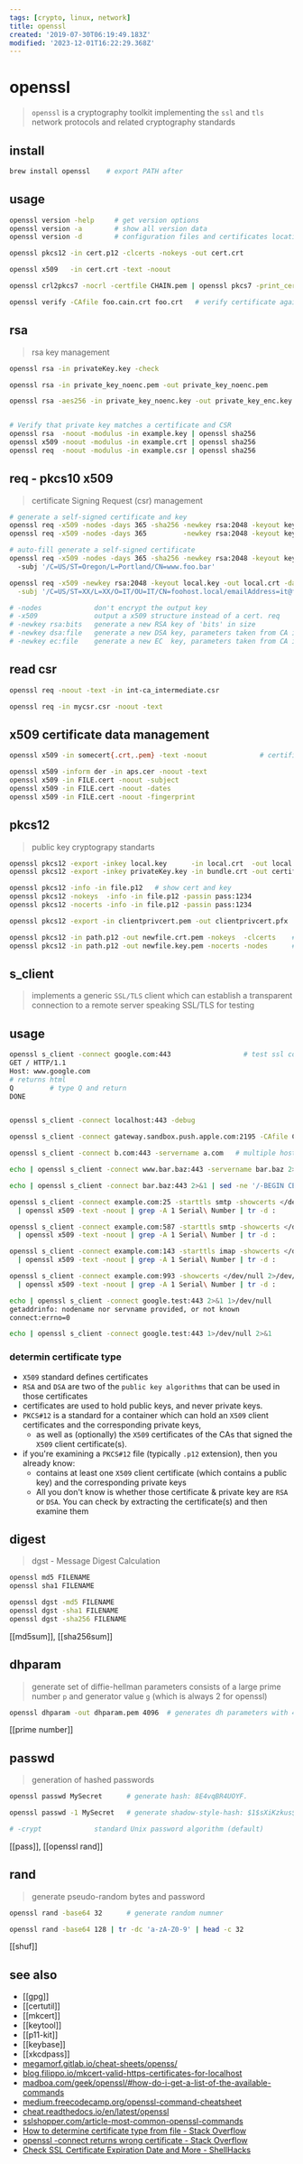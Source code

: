 ```yaml
---
tags: [crypto, linux, network]
title: openssl
created: '2019-07-30T06:19:49.183Z'
modified: '2023-12-01T16:22:29.368Z'
---
```


# openssl

> `openssl` is a cryptography toolkit implementing the `ssl` and `tls` network protocols and related cryptography standards

## install

```sh
brew install openssl    # export PATH after
```

## usage

```sh
openssl version -help     # get version options
openssl version -a        # show all version data
openssl version -d        # configuration files and certificates location

openssl pkcs12 -in cert.p12 -clcerts -nokeys -out cert.crt

openssl x509   -in cert.crt -text -noout

openssl crl2pkcs7 -nocrl -certfile CHAIN.pem | openssl pkcs7 -print_certs -text -noout

openssl verify -CAfile foo.cain.crt foo.crt   # verify certificate against CAfile => foo.crt: OK
```

## rsa 

> rsa key management

```sh
openssl rsa -in privateKey.key -check

openssl rsa -in private_key_noenc.pem -out private_key_noenc.pem          # remove passphrase

openssl rsa -aes256 -in private_key_noenc.key -out private_key_enc.key    


# Verify that private key matches a certificate and CSR
openssl rsa  -noout -modulus -in example.key | openssl sha256
openssl x509 -noout -modulus -in example.crt | openssl sha256
openssl req  -noout -modulus -in example.csr | openssl sha256
```

## req - pkcs10 x509 

> certificate Signing Request (csr) management

```sh
# generate a self-signed certificate and key
openssl req -x509 -nodes -days 365 -sha256 -newkey rsa:2048 -keyout key.pem -out cert.pem
openssl req -x509 -nodes -days 365         -newkey rsa:2048 -keyout key.pem -out cert.pem

# auto-fill generate a self-signed certificate
openssl req -x509 -nodes -days 365 -sha256 -newkey rsa:2048 -keyout key.pem -out cert.pem
  -subj '/C=US/ST=Oregon/L=Portland/CN=www.foo.bar'

openssl req -x509 -newkey rsa:2048 -keyout local.key -out local.crt -days 90 \
  -subj '/C=US/ST=XX/L=XX/O=IT/OU=IT/CN=foohost.local/emailAddress=it@foohost.net'

# -nodes             don't encrypt the output key
# -x509              output a x509 structure instead of a cert. req
# -newkey rsa:bits   generate a new RSA key of 'bits' in size
# -newkey dsa:file   generate a new DSA key, parameters taken from CA in 'file'
# -newkey ec:file    generate a new EC  key, parameters taken from CA in 'file'
```

## read csr

```sh
openssl req -noout -text -in int-ca_intermediate.csr

openssl req -in mycsr.csr -noout -text
```

## x509 certificate data management

```sh
openssl x509 -in somecert{.crt,.pem} -text -noout             # certificate-information from file

openssl x509 -inform der -in aps.cer -noout -text
openssl x509 -in FILE.cert -noout -subject
openssl x509 -in FILE.cert -noout -dates
openssl x509 -in FILE.cert -noout -fingerprint
```

## pkcs12

> public key cryptograpy standarts

```sh
openssl pkcs12 -export -inkey local.key      -in local.crt  -out local.pfx          # generate pkcs12
openssl pkcs12 -export -inkey privateKey.key -in bundle.crt -out certificate.pfx

openssl pkcs12 -info -in file.p12   # show cert and key
openssl pkcs12 -nokeys  -info -in file.p12 -passin pass:1234             # show only certificate
openssl pkcs12 -nocerts -info -in file.p12 -passin pass:1234             # show only certificate

openssl pkcs12 -export -in clientprivcert.pem -out clientprivcert.pfx     # convert PEM to PKCS12

openssl pkcs12 -in path.p12 -out newfile.crt.pem -nokeys  -clcerts    # extract certificate
openssl pkcs12 -in path.p12 -out newfile.key.pem -nocerts -nodes      # extract key
```

## s_client

> implements a generic `SSL/TLS` client which can establish a transparent connection to a remote server speaking SSL/TLS for testing

## usage
```sh
openssl s_client -connect google.com:443                  # test ssl connection
GET / HTTP/1.1
Host: www.google.com
# returns html
Q         # type Q and return
DONE


openssl s_client -connect localhost:443 -debug

openssl s_client -connect gateway.sandbox.push.apple.com:2195 -CAfile CA/entrust_2048_ca.cer -debug -showcerts  -cert newfile.pem

openssl s_client -connect b.com:443 -servername a.com   # multiple hosts on the same IP address and you need to use Server Name Indication (SNI) to access this site

echo | openssl s_client -connect www.bar.baz:443 -servername bar.baz 2>/dev/null | openssl x509 -noout -dates

echo | openssl s_client -connect bar.baz:443 2>&1 | sed -ne '/-BEGIN CERTIFICATE-/,/-END CERTIFICATE-/p'    # retrieve remote certificate

openssl s_client -connect example.com:25 -starttls smtp -showcerts </dev/null 2>/dev/null   \
  | openssl x509 -text -noout | grep -A 1 Serial\ Number | tr -d :

openssl s_client -connect example.com:587 -starttls smtp -showcerts </dev/null 2>/dev/null  \
  | openssl x509 -text -noout | grep -A 1 Serial\ Number | tr -d :

openssl s_client -connect example.com:143 -starttls imap -showcerts </dev/null 2>/dev/null  \
  | openssl x509 -text -noout | grep -A 1 Serial\ Number | tr -d :

openssl s_client -connect example.com:993 -showcerts </dev/null 2>/dev/null \
  | openssl x509 -text -noout | grep -A 1 Serial\ Number | tr -d :

echo | openssl s_client -connect google.test:443 2>&1 1>/dev/null
getaddrinfo: nodename nor servname provided, or not known
connect:errno=0

echo | openssl s_client -connect google.test:443 1>/dev/null 2>&1
```

### determin certificate type

- `X509` standard defines certificates
- `RSA` and `DSA` are two of the `public key algorithms` that can be used in those certificates
- certificates are used to hold public keys, and never private keys.
- `PKCS#12` is a standard for a container which can hold an `X509` client certificates and the corresponding private keys,
  - as well as (optionally) the `X509` certificates of the CAs that signed the `X509` client certificate(s).
- if you're examining a `PKCS#12` file (typically `.p12` extension), then you already know:
  - contains at least one `X509` client certificate (which contains a public key) and the corresponding private keys
  - All you don't know is whether those certificate & private key are `RSA` or `DSA`. You can check by extracting the certificate(s) and then examine them

## digest

> dgst - Message Digest Calculation

```sh
openssl md5 FILENAME
openssl sha1 FILENAME

openssl dgst -md5 FILENAME
openssl dgst -sha1 FILENAME
openssl dgst -sha256 FILENAME
```

[[md5sum]], [[sha256sum]]

## dhparam

> generate set of diffie-hellman parameters 
> consists of a large prime number `p` and  generator value `g` (which is always 2 for openssl)

```sh
openssl dhparam -out dhparam.pem 4096  # generates dh parameters with 4096 bit
```

[[prime number]]

## passwd

> generation of hashed passwords

```sh
openssl passwd MySecret      # generate hash: 8E4vqBR4UOYF.

openssl passwd -1 MySecret   # generate shadow-style-hash: $1$sXiKzkus$haDZ9JpVrRHBznY5OxB82.

# -crypt             standard Unix password algorithm (default)
```

[[pass]], [[openssl rand]]


## rand

> generate pseudo-random bytes and password

```sh
openssl rand -base64 32      # generate random numner

openssl rand -base64 128 | tr -dc 'a-zA-Z0-9' | head -c 32
```

[[shuf]]


## see also

- [[gpg]]
- [[certutil]]
- [[mkcert]]
- [[keytool]]
- [[p11-kit]]
- [[keybase]]
- [[xkcdpass]]
- [megamorf.gitlab.io/cheat-sheets/openss/](https://megamorf.gitlab.io/cheat-sheets/openssl/)
- [blog.filippo.io/mkcert-valid-https-certificates-for-localhost](https://blog.filippo.io/mkcert-valid-https-certificates-for-localhost/)
- [madboa.com/geek/openssl/#how-do-i-get-a-list-of-the-available-commands](https://www.madboa.com/geek/openssl/#how-do-i-get-a-list-of-the-available-commands)
- [medium.freecodecamp.org/openssl-command-cheatsheet](https://medium.freecodecamp.org/openssl-command-cheatsheet-b441be1e8c4a)
- [cheat.readthedocs.io/en/latest/openssl](https://cheat.readthedocs.io/en/latest/openssl.html)
- [sslshopper.com/article-most-common-openssl-commands](https://www.sslshopper.com/article-most-common-openssl-commands.html)
- [How to determine certificate type from file - Stack Overflow](http://stackoverflow.com/questions/1722181/how-to-determine-certificate-type-from-file)
- [openssl -connect returns wrong certificate - Stack Overflow](http://stackoverflow.com/a/24615393)
- [Check SSL Certificate Expiration Date and More - ShellHacks](http://www.shellhacks.com/en/HowTo-Check-SSL-Certificate-Expiration-Date-from-the-Linux-Shell)
